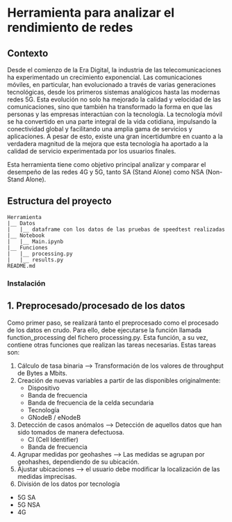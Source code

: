 # Herramienta para analizar el rendimiento de redes

## Contexto
Desde el comienzo de la Era Digital, la industria de las telecomunicaciones ha experimentado un crecimiento exponencial. Las comunicaciones móviles, en particular, han evolucionado a través de varias generaciones tecnológicas, desde los primeros sistemas analógicos hasta las modernas redes 5G. Esta evolución no solo ha mejorado la calidad y velocidad de las comunicaciones, sino que también ha transformado la forma en que las personas y las empresas interactúan con la tecnología. La tecnología móvil se ha convertido en una parte integral de la vida cotidiana, impulsando la conectividad global y facilitando una amplia gama de servicios y aplicaciones. A pesar de esto, existe una gran incertidumbre en cuanto a la verdadera magnitud de la mejora que esta tecnología ha aportado a la calidad de servicio experimentada por los usuarios finales. 

Esta herramienta tiene como objetivo principal analizar y comparar el desempeño de las redes 4G  y 5G, tanto SA (Stand Alone) como NSA (Non-Stand Alone).

## Estructura del proyecto 
```
Herramienta
|__ Datos
|   |__ dataframe con los datos de las pruebas de speedtest realizadas
|__ Notebook
|   |__ Main.ipynb
|__ Funciones
|   |__ processing.py
|   |__ results.py
README.md
```
### Instalación

## 1. Preprocesado/procesado de los datos
Como primer paso, se realizará tanto el preprocesado como el procesado de los datos en crudo. Para ello, debe ejecutarse la función llamada function_processing del fichero processing.py.
Esta función, a su vez, contiene otras funciones que realizan las tareas necesarias. Estas tareas son:

1. Cálculo de tasa binaria --> Transformación de los valores de throughput de Bytes a Mbits.
2. Creación de nuevas variables a partir de las disponibles originalmente:
   - Dispositivo
   - Banda de frecuencia
   - Banda de frecuencia de la celda secundaria
   - Tecnología
   - GNodeB / eNodeB
3. Detección de casos anómalos --> Detección de aquellos datos que han sido tomados de manera defectuosa.
   - CI (Cell Identifier)
   - Banda de frecuencia
4. Agrupar medidas por geohashes --> Las medidas se agrupan por geohashes, dependiendo de su ubicación.
5. Ajustar ubicaciones --> el usuario debe modificar la localización de las medidas imprecisas.
6.  División de los datos por tecnología
   - 5G SA
   - 5G NSA
   - 4G
